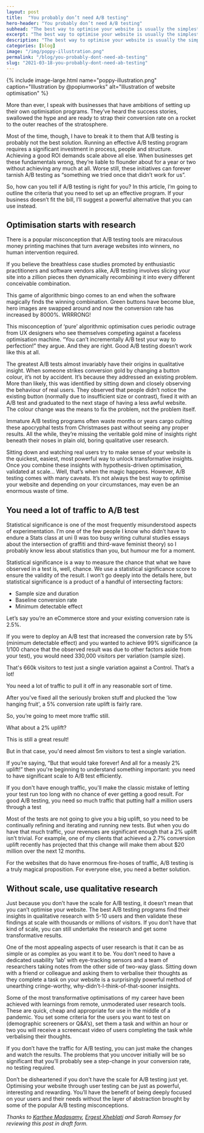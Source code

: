 ```yaml
---
layout: post
title:  "You probably don’t need A/B testing"
hero-header: "You probably don’t need A/B testing"
subhead: "The best way to optimise your website is usually the simplest."
excerpt: "The best way to optimise your website is usually the simplest."
description: "The best way to optimise your website is usually the simplest."
categories: [blog]
image: "/img/poppy-illustration.png"
permalink: "/blog/you-probably-dont-need-ab-testing"
slug: "2021-03-18-you-probably-dont-need-ab-testing"
---
```

{% include image-large.html name="poppy-illustration.png" caption="Illustration by @popiumworks" alt="Illustration of website optimisation" %}

More than ever, I speak with businesses that have ambitions of setting up their own optimisation programs. They’ve heard the success stories, swallowed the hype and are ready to strap their conversion rate on a rocket to the outer reaches of the stratosphere.

Most of the time, though, I have to break it to them that A/B testing is probably not the best solution. Running an effective A/B testing program requires a significant investment in process, people and structure. Achieving a good ROI demands scale above all else. When businesses get these fundamentals wrong, they’re liable to flounder about for a year or two without achieving any much at all. Worse still, these initiatives can forever tarnish A/B testing as “something we tried once that didn’t work for us”.

So, how can you tell if A/B testing is right for you? In this article, I’m going to outline the criteria that you need to set up an effective program. If your business doesn’t fit the bill, I’ll suggest a powerful alternative that you can use instead.

## Optimisation starts with research

There is a popular misconception that A/B testing tools are miraculous money printing machines that turn average websites into winners, no human intervention required.

If you believe the breathless case studies promoted by enthusiastic practitioners and software vendors alike, A/B testing involves slicing your site into a zillion pieces then dynamically recombining it into every different conceivable combination.

This game of algorithmic bingo comes to an end when the software magically finds the winning combination. Green buttons have become blue, hero images are swapped around and now the conversion rate has increased by 8000%. WRRRONG!  

This misconception of ‘pure’ algorithmic optimisation cues periodic outrage from UX designers who see themselves competing against a faceless optimisation machine. “You can’t incrementally A/B test your way to perfection!” they argue. And they are right. Good A/B testing doesn’t work like this at all.

The greatest A/B tests almost invariably have their origins in qualitative insight. When someone strikes conversion gold by changing a button colour, it’s not by accident. It’s because they addressed an existing problem. More than likely, this was identified by sitting down and closely observing the behaviour of real users. They observed that people didn’t notice the existing button (normally due to insufficient size or contrast), fixed it with an A/B test and graduated to the next stage of having a less awful website. The colour change was the means to fix the problem, not the problem itself.

Immature A/B testing programs often waste months or years cargo culting these apocryphal tests from Christmases past without seeing any proper results. All the while, they’re missing the veritable gold mine of insights right beneath their noses in plain old, boring qualitative user research.

Sitting down and watching real users try to make sense of your website is the quickest, easiest, most powerful way to unlock transformative insights. Once you combine these insights with hypothesis-driven optimisation, validated at scale… Well, that’s when the magic happens. However, A/B testing comes with many caveats. It’s not always the best way to optimise your website and depending on your circumstances, may even be an enormous waste of time.

## You need a lot of traffic to A/B test

Statistical significance is one of the most frequently misunderstood aspects of experimentation. I’m one of the few people I know who didn’t have to endure a Stats class at uni (I was too busy writing cultural studies essays about the intersection of graffiti and third-wave feminist theory) so I probably know less about statistics than you, but humour me for a moment.

Statistical significance is a way to measure the chance that what we have observed in a test is, well, chance. We use a statistical significance score to ensure the validity of the result. I won’t go deeply into the details here, but statistical significance is a product of a handful of intersecting factors:

<ul class="list">
<li>Sample size and duration</li>
<li>Baseline conversion rate</li>
<li>Minimum detectable effect</li>
</ul>

Let’s say you’re an eCommerce store and your existing conversion rate is 2.5%.

If you were to deploy an A/B test that increased the conversion rate by 5% (minimum detectable effect) and you wanted to achieve 99% significance (a 1/100 chance that the observed result was due to other factors aside from your test), you would need 330,000 visitors per variation (sample size).

That's 660k visitors to test just a single variation against a Control. That’s a lot!

You need a lot of traffic to pull it off in any reasonable sort of time.

After you've fixed all the seriously broken stuff and plucked the 'low hanging fruit', a 5% conversion rate uplift is fairly rare.

So, you’re going to meet more traffic still.

What about a 2% uplift?

This is still a great result!

But in that case, you'd need almost 5m visitors to test a single variation.

If you’re saying, “But that would take forever! And all for a measly 2% uplift!” then you're beginning to understand something important: you need to have significant scale to A/B test efficiently.

If you don't have enough traffic, you'll make the classic mistake of letting your test run too long with no chance of ever getting a good result. For good A/B testing, you need so much traffic that putting half a million users through a test

Most of the tests are not going to give you a big uplift, so you need to be continually refining and iterating and running new tests. But when you do have that much traffic, your revenues are significant enough that a 2% uplift isn’t trivial. For example, one of my clients that achieved a 2.7% conversion uplift recently has projected that this change will make them about $20 million over the next 12 months.

For the websites that do have enormous fire-hoses of traffic, A/B testing is a truly magical proposition. For everyone else, you need a better solution.

## Without scale, use qualitative research

Just because you don’t have the scale for A/B testing, it doesn’t mean that you can’t optimise your website. The best A/B testing programs find their insights in qualitative research with 5-10 users and then validate these findings at scale with thousands or millions of visitors. If you don’t have that kind of scale, you can still undertake the research and get some transformative results.

One of the most appealing aspects of user research is that it can be as simple or as complex as you want it to be. You don’t need to have a dedicated usability ‘lab’ with eye-tracking sensors and a team of researchers taking notes from the other side of two-way glass. Sitting down with a friend or colleague and asking them to verbalise their thoughts as they complete a task on your website is a surprisingly powerful method of unearthing cringe-worthy, why-didn’t-I-think-of-that-sooner insights.

Some of the most transformative optimisations of my career have been achieved with learnings from remote, unmoderated user research tools. These are quick, cheap and appropriate for use in the middle of a pandemic. You set some criteria for the users you want to test on (demographic screeners or Q&A’s), set them a task and within an hour or two you will receive a screencast video of users completing the task while verbalising their thoughts.

If you don’t have the traffic for A/B testing, you can just make the changes and watch the results. The problems that you uncover initially will be so significant that you’ll probably see a step-change in your conversion rate, no testing required.

Don’t be disheartened if you don’t have the scale for A/B testing just yet. Optimising your website through user testing can be just as powerful, interesting and rewarding. You’ll have the benefit of being deeply focused on your users and their needs without the layer of abstraction brought by some of the popular A/B testing misconceptions.

_Thanks to [Karthee Madasamy](https://www.karthee.vc), [Ergest Xheblati](https://ergestx.ghost.io) and Sarah Ramsey for reviewing this post in draft form._
